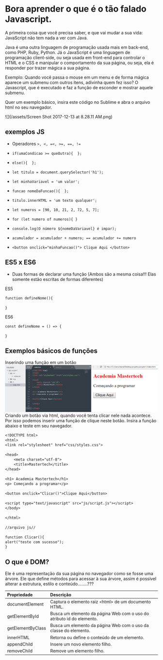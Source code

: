 # Bora aprender o que é o tão falado Javascript.

A primeira coisa que você precisa saber, e que vai mudar a sua vida: JavaScript não tem nada a ver com Java.

Java é uma outra linguagem de programação usada mais em back-end, como PHP, Ruby, Python. Já o JavaScript é uma linguagem de programação client-side, ou seja usada em front-end para controlar o HTML e o CSS e manipular o comportamento da sua página, ou seja, ela é responder por trazer mágica a sua página.

Exemplo: Quando você passa o mouse em um menu e de forma mágica aparece um submenu com outros itens, adivinha quem fez isso? O Javascript, que  é executado e faz a função de esconder e mostrar aquele submenu.

Quer um exemplo básico, insira este código no Sublime e abra o arquivo html no seu navegador.

![](/assets/Screen Shot 2017-12-13 at 8.28.11 AM.png)

## exemplos JS

* Operadores `>, <, =<, >=, ==, !=`

* `if(umaCondicao >= queOutra){  };`

* `else(){  };`

* `let titulo = document.querySelector('h1');`

* `let minhaVariavel = 'um valor';`

* `funcao nomeDaFuncao(){  };`

* `titulo.innerHTML = 'um texto qualquer';`

* `let numeros = [90, 10, 21, 2, 72, 5, 7];`

* `for (let numero of numeros){ }`

* `console.log(O número ${nomeDaVariavel} é impar);`

* `acumulador = acumulador + numero; == acumulador += numero`

* `<button onclick="minhaFuncao()"> Clique Aqui </button>`

## ES5 x ES6

* Duas formas de declarar uma função \(Ambos são a mesma coisa!!! Elas somente estão escritas de formas diferentes\)

ES5

```
function defineNome(){

}
```

ES6

```
const defineNome = () => {

}
```

## Exemplos básicos de funções

Inserindo uma função em um botão![](/assets/button-testejs.png)Criando um botão via html, quando você tenta clicar nele nada acontece. Por isso podemos inserir uma função de clique neste botão. Insira a função abaixo e teste em seu navegador.

```
<!DOCTYPE html>
<html>
<link rel="stylesheet" href="css/styles.css">

<head>
    <meta charset="utf-8">
    <title>Mastertech</title>
</head>

<h1> Academia Mastertech</h1>
<p> Começando a programar</p>

<button onclick="Clicar()">Clique Aqui</button>

<script type="text/javascript" src="js/script.js"></script>
</body>

</html>

//arquivo js//

function Clicar(){
alert("teste com sucesso");
}
```

## 

## O que é DOM?

Ele é uma representação da sua página no navegador como se fosse uma árvore. Ele que define métodos para acessar à sua árvore, assim é possível alterar a estrutura, estilo e conteúdo........???

| Propriedade | Descrição |
| :--- | :--- |
| documentElement | Captura o elemento raiz &lt;html&gt; de um documento HTML. |
| getElementById | Busca um elemento da página Web com o uso do atributo id do elemento. |
| getElementByClass | Busca um elemento da página Web com o uso da classe do elemento. |
| innerHTML | Retorna ou define o conteúdo de um elemento. |
| appendChild | Insere um novo elemento filho. |
| removeChild | Remove um elemento filho. |



